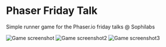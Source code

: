 # Phaser Friday Talk
Simple runner game for the Phaser.io friday talks @ Sophilabs

![Game screenshot](https://raw.github.com/chewax/phaser_talk/master/screenshot.png)
![Game screenshot2](https://raw.github.com/chewax/phaser_talk/master/screenshot_4.png)
![Game screenshot3](https://raw.github.com/chewax/phaser_talk/master/screenshot_3.png)
